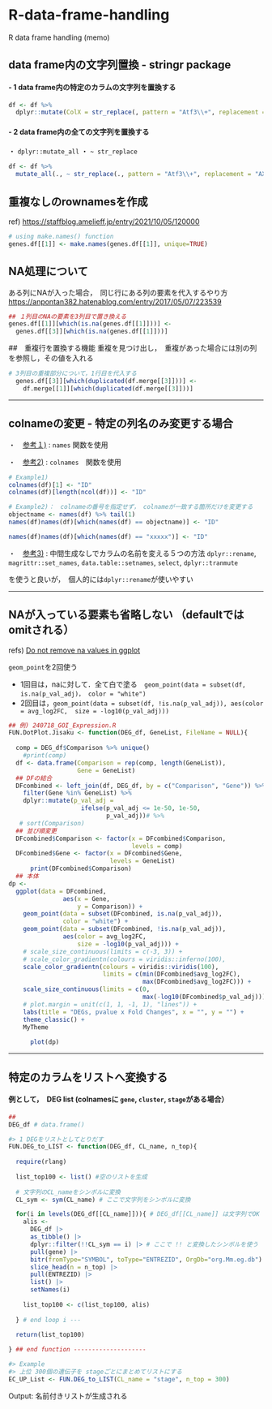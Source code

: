 # R-data-frame-handling
R data frame handling (memo)

##  <span style="color: `#007AFF`"> data frame内の文字列置換 -  stringr package</span>

#### - 1 data frame内の特定のカラムの文字列を置換する

```r
df <- df %>% 
  dplyr::mutate(ColX = str_replace(, pattern = "Atf3\\+", replacement = "AX"))

```

#### - 2 data frame内の全ての文字列を置換する
・ `dplyr::mutate_all`
・ `~ str_replace`
```r
df <- df %>% 
  mutate_all(., ~ str_replace(., pattern = "Atf3\\+", replacement = "AX"))
 ``` 


##  <span style="color: `#007AFF`">重複なしのrownamesを作成</span>
ref) https://staffblog.amelieff.jp/entry/2021/10/05/120000

```r
# using make.names() function
genes.df[[1]] <- make.names(genes.df[[1]], unique=TRUE)
```

## NA処理について
ある列にNAが入った場合，　同じ行にある列の要素を代入するやり方 https://anpontan382.hatenablog.com/entry/2017/05/07/223539
```r
## １列目のNAの要素を3列目で置き換える
genes.df[[1]][which(is.na(genes.df[[1]]))] <-
  genes.df[[3]][which(is.na(genes.df[[1]]))]
```

##　重複行を置換する機能
重複を見つけ出し，　重複があった場合には別の列を参照し，その値を入れる
```r
# 3列目の重複部分について，1行目を代入する
  genes.df[[3]][which(duplicated(df.merge[[3]]))] <- 
    df.merge[[1]][which(duplicated(df.merge[[3]]))]
```

-------------------------------------

## colnameの変更 - 特定の列名のみ変更する場合

・　[参考１)](https://tips-r.blogspot.com/2018/02/r.html) : `names` 関数を使用

・　[参考2)](https://indenkun.hatenablog.com/entry/2020/06/20/202500) : `colnames`　関数を使用

```r
# Example1)
colnames(df)[1] <- "ID"
colnames(df)[length(ncol(df))] <- "ID"

# Example2)：　colnameの番号を指定せず， colnameが一致する箇所だけを変更する
objectname <- names(df) %>% tail(1)
names(df)names(df)[which(names(df) == objectname)] <- "ID"

names(df)names(df)[which(names(df) == "xxxxx")] <- "ID"

```

・　[参考3)](https://keachmurakami.github.io/2016/04/01/colnames.html) : 中間生成なしでカラムの名前を変える５つの方法
`dplyr::rename`, `magrittr::set_names`, `data.table::setnames`, `select`, `dplyr::tranmute`

を使うと良いが，　個人的には`dplyr::rename`が使いやすい


-------------------------------------
## NAが入っている要素も省略しない （defaultではomitされる）
refs) [Do not remove na values in ggplot](https://stackoverflow.com/questions/33501519/do-not-remove-na-values-in-ggplot)

`geom_point`を2回使う 
- 1回目は，naに対して．全て白で塗る　`geom_point(data = subset(df, is.na(p_val_adj)，
color = "white")`
- 2回目は，`geom_point(data = subset(df, !is.na(p_val_adj)),
 aes(color = avg_log2FC, 
size = -log10(p_val_adj)))`

                   
```r
## 例) 240718_GOI_Expression.R 
FUN.DotPlot.Jisaku <- function(DEG_df, GeneList, FileName = NULL){
  
  comp = DEG_df$Comparison %>% unique()
    #print(comp)
  df <- data.frame(Comparison = rep(comp, length(GeneList)),
                   Gene = GeneList)
  ## DFの結合
  DFcombined <- left_join(df, DEG_df, by = c("Comparison", "Gene")) %>% 
    filter(Gene %in% GeneList) %>% 
    dplyr::mutate(p_val_adj = 
                    ifelse(p_val_adj <= 1e-50, 1e-50,
                           p_val_adj))# %>% 
   # sort(Comparison)
  ## 並び順変更
  DFcombined$Comparison <- factor(x = DFcombined$Comparison,
                                  levels = comp)
  DFcombined$Gene <- factor(x = DFcombined$Gene,
                            levels = GeneList)  
      print(DFcombined$Comparison)
  ## 本体
dp <- 
  ggplot(data = DFcombined,
               aes(x = Gene,
                   y = Comparison)) + 
    geom_point(data = subset(DFcombined, is.na(p_val_adj)),
               color = "white") + 
    geom_point(data = subset(DFcombined, !is.na(p_val_adj)),
               aes(color = avg_log2FC,
                   size = -log10(p_val_adj))) +
    # scale_size_continuous(limits = c(-3, 3)) +
    # scale_color_gradientn(colours = viridis::inferno(100),
    scale_color_gradientn(colours = viridis::viridis(100),
                          limits = c(min(DFcombined$avg_log2FC), 
                                     max(DFcombined$avg_log2FC))) + 
    scale_size_continuous(limits = c(0, 
                                     max(-log10(DFcombined$p_val_adj)))) +
    # plot.margin = unit(c(1, 1, -1, 1), "lines")) + 
    labs(title = "DEGs, pvalue x Fold Changes", x = "", y = "") + 
    theme_classic() +
    MyTheme
  
      plot(dp)


```

-------------------------------------

##  <span style="color: `#007AFF`"> 特定のカラムをリストへ変換する</span>
#### 例として，　DEG list (colnamesに `gene`, `cluster`, `stage`がある場合）
```r
##
DEG_df # data.frame()

#> 1 DEGをリストとしてとりだす
FUN.DEG_to_LIST <- function(DEG_df, CL_name, n_top){
  
  require(rlang)
  
  list_top100 <- list() #空のリストを生成
  
  # 文字列のCL_nameをシンボルに変換
  CL_sym <- sym(CL_name) # ここで文字列をシンボルに変換

  for(i in levels(DEG_df[[CL_name]])){ # DEG_df[[CL_name]] は文字列でOK
    alis <-
      DEG_df |>
      as_tibble() |>
      dplyr::filter(!!CL_sym == i) |> # ここで !! と変換したシンボルを使う
      pull(gene) |>
      bitr(fromType="SYMBOL", toType="ENTREZID", OrgDb="org.Mm.eg.db") |>
      slice_head(n = n_top) |>
      pull(ENTREZID) |>
      list() |>
      setNames(i)
      
    list_top100 <- c(list_top100, alis)
    
  } # end loop i ---
  
  return(list_top100)

} ## end function --------------------

#> Example
#> 上位 300個の遺伝子を stageごとにまとめてリストにする
EC_UP_List <- FUN.DEG_to_LIST(CL_name = "stage", n_top = 300)

```
Output: 名前付きリストが生成される
